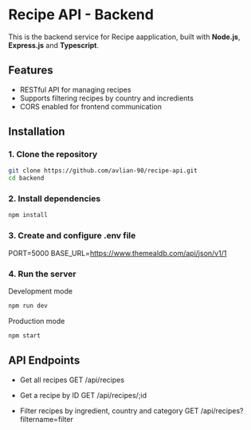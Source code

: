 # Recipe API - Backend

This is the backend service for Recipe aapplication, built with **Node.js**, **Express.js** and **Typescript**.

## Features

- RESTful API for managing recipes
- Supports filtering recipes by country and incredients
- CORS enabled for frontend communication

## Installation

### 1. Clone the repository
```sh
git clone https://github.com/avlian-90/recipe-api.git
cd backend
```

### 2. Install dependencies
```sh
npm install
```

### 3. Create and configure .env file
PORT=5000
BASE_URL=https://www.themealdb.com/api/json/v1/1

### 4. Run the server

Development mode
```sh
npm run dev
```

Production mode
```sh
npm start
```

## API Endpoints

- Get all recipes 
GET /api/recipes

- Get a recipe by ID
GET /api/recipes/;id

- Filter recipes by ingredient, country and category
GET /api/recipes?filtername=filter

